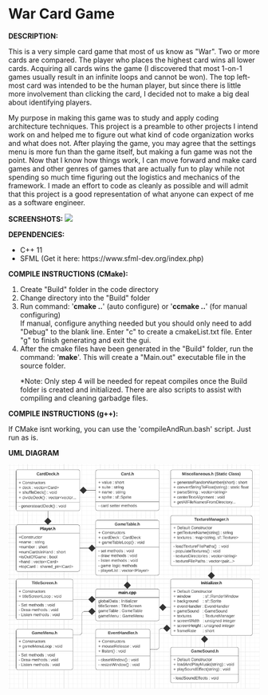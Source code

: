 <h1>War Card Game</h1>

<b>DESCRIPTION:</b>
<p>This is a very simple card game that most of us know as "War". Two or more cards are compared. The player who places the highest card wins all lower cards. Acquiring all cards wins the game (I discovered that most 1-on-1 games usually result in an infinite loops and cannot be won). The top left-most card was intended to be the human player, but since there is little more involvement than clicking the card, I decided not to make a big deal about identifying players.</p>
<p>My purpose in making this game was to study and apply coding architecture techniques. This project is a preamble to other projects I intend work on and  helped me to figure out what kind of code organization works and what does not. After playing the game, you may agree that the settings menu is more fun than the game itself, but making a fun game was not the point. Now that I know how things work, I can move forward and make card games and other genres of games that are actually fun to play while not spending so much time figuring out the logistics and mechanics of the framework. I made an effort to code as cleanly as possible and will admit that this project is a good representation of what anyone can expect of me as a software engineer.</p>
<b>SCREENSHOTS:</b>
<image src="Images/Screenshot.png"></image>

<b>DEPENDENCIES:</b>
<ul><li>C++ 11</li>
    <li>SFML (Get it here: https://www.sfml-dev.org/index.php)</li></ul>

<b>COMPILE INSTRUCTIONS (CMake):</b>
<ol><li>Create "Build" folder in the code directory</li>
    <li>Change directory into the "Build" folder</li>
    <li>Run command: '<b>cmake ..</b>' (auto configure) or '<b>ccmake ..</b>' (for manual configuring)<br> 
    	If manual, configure anything needed but you should only need to add "Debug" to the blank line.
        Enter "c" to create a cmakeList.txt file. Enter "g" to finish generating and exit the gui.</li>
    <li>After the cmake files have been generated in the "Build" folder, run the command: '<b>make</b>'. 
        This will create a "Main.out" executable file in the source folder.</li>
    <p>*Note: Only step 4 will be needed for repeat compiles once the Build folder is created and 
        initialized. There are also scripts to assist with compiling and cleaning garbadge files.</p></ol>

<b>COMPILE INSTRUCTIONS (g++):</b>
    <p>If CMake isnt working, you can use the 'compileAndRun.bash' script. Just run as is.</p>

<b>UML DIAGRAM</b>

![](Images/Game_UML_Diagram.png)
